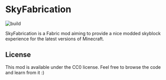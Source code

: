 # SkyFabrication
![build](https://github.com/SimplyCmd/SkyFabrication/workflows/build/badge.svg)

SkyFabrication is a Fabric mod aiming to provide a nice modded skyblock experience for the latest versions of Minecraft.

## License

This mod is available under the CC0 license. Feel free to browse the code and learn from it :)
